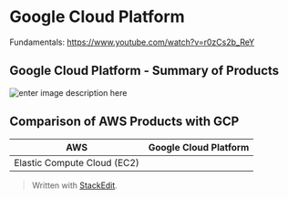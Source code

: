 
# Google Cloud Platform

Fundamentals: https://www.youtube.com/watch?v=r0zCs2b_ReY

## Google Cloud Platform - Summary of Products
![enter image description here](https://github.com/nagarajulu/inteview_prep_notes/blob/master/cloud/google-cloud-offering.PNG)

## Comparison of AWS Products with GCP

| AWS | Google Cloud Platform |
|--|--|
| Elastic Compute Cloud (EC2) |   |


> Written with [StackEdit](https://stackedit.io/).
<!--stackedit_data:
eyJoaXN0b3J5IjpbLTEwMDA1Mjk1NjksLTE0OTU4NTc5MzksMT
E5NTk5OTA3OSwtMTMxMzE5NDI4OCwtNDkyODcyMjUxXX0=
-->